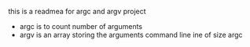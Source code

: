 this is a readmea for argc and argv  project 
- argc is to count number of arguments 
- argv is an array storing the arguments command line ine of size argc
